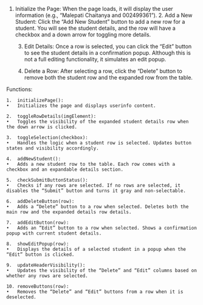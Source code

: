 1.	Initialize the Page: When the page loads, it will display the user information (e.g., “Malepati Chaitanya and 002499361”).
	2.	Add a New Student: Click the “Add New Student” button to add a new row for a student. You will see the student details, and the row will have a checkbox and a down arrow for toggling more details.

	3.	Edit Details: Once a row is selected, you can click the “Edit” button to see the student details in a confirmation popup. Although this is not a full editing functionality, it simulates an edit popup.

	4.	Delete a Row: After selecting a row, click the “Delete” button to remove both the student row and the expanded row from the table.


Functions:

	1.	initializePage():
	•	Initializes the page and displays userinfo content.

	2.	toggleRowDetails(imgElement):
	•	Toggles the visibility of the expanded student details row when the down arrow is clicked.

	3.	toggleSelection(checkbox):
	•	Handles the logic when a student row is selected. Updates button states and visibility accordingly.

	4.	addNewStudent():
	•	Adds a new student row to the table. Each row comes with a checkbox and an expandable details section.

	5.	checkSubmitButtonStatus():
	•	Checks if any rows are selected. If no rows are selected, it disables the “Submit” button and turns it gray and non-selectable.

	6.	addDeleteButton(row):
	•	Adds a “Delete” button to a row when selected. Deletes both the main row and the expanded details row details.

	7.	addEditButton(row):
	•	Adds an “Edit” button to a row when selected. Shows a confirmation popup with current student details.

	8.	showEditPopup(row):
	•	Displays the details of a selected student in a popup when the “Edit” button is clicked.

	9.	updateHeaderVisibility():
	•	Updates the visibility of the “Delete” and “Edit” columns based on whether any rows are selected.

	10.	removeButtons(row):
	•	Removes the “Delete” and “Edit” buttons from a row when it is deselected.
